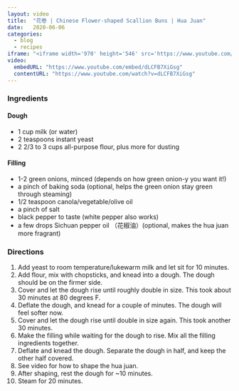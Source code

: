 ```yaml
---
layout: video
title:  "花卷 | Chinese Flower-shaped Scallion Buns | Hua Juan"
date:   2020-06-06
categories:
  - blog
  - recipes
iframe: "<iframe width='970' height='546' src='https://www.youtube.com/embed/dLCFB7XiGsg' frameborder='0' allow='accelerometer; autoplay; encrypted-media; gyroscope; picture-in-picture' allowfullscreen></iframe>"
video:
  embedURL: "https://www.youtube.com/embed/dLCFB7XiGsg"
  contentURL: "https://www.youtube.com/watch?v=dLCFB7XiGsg"
---
```


### Ingredients
#### Dough
* 1 cup milk (or water)
* 2 teaspoons instant yeast
* 2 2/3 to 3 cups all-purpose flour, plus more for dusting

#### Filling
* 1-2 green onions, minced (depends on how green onion-y you want it!)
* a pinch of baking soda (optional, helps the green onion stay green through steaming)
* 1/2 teaspoon canola/vegetable/olive oil
* a pinch of salt
* black pepper to taste (white pepper also works)
* a few drops Sichuan pepper oil （花椒油）(optional, makes the hua juan more fragrant)

### Directions
1. Add yeast to room temperature/lukewarm milk and let sit for 10 minutes.
2. Add flour, mix with chopsticks, and knead into a dough. The dough should be on the firmer side.
3. Cover and let the dough rise until roughly double in size. This took about 30 minutes at 80 degrees F.
4. Deflate the dough, and knead for a couple of minutes. The dough will feel softer now.
5. Cover and let the dough rise until double in size again. This took another 30 minutes.
6. Make the filling while waiting for the dough to rise. Mix all the filling ingredients together.
7. Deflate and knead the dough. Separate the dough in half, and keep the other half covered.
8. See video for how to shape the hua juan.
9. After shaping, rest the dough for ~10 minutes.
10. Steam for 20 minutes.
